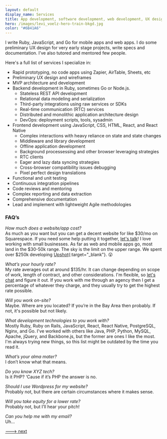 ```yaml
---
layout: default
display_name: Services
title: App development, software development, web development, UX design
hero: /images/levi_voelz-hero-train-bkgd.jpg
color: "#6B41A6"
---
```

I write Ruby, JavaScript, and Go for mobile apps and web apps. I do some preliminary UX design for very early stage projects, write specs and documentation. I’ve also tutored and mentored few people.

Here's a full list of services I specialize in:
- Rapid prototyping, no code apps using Zapier, AirTable, Sheets, etc
- Preliminary UX design and wireframes
- MVP architecture and development
- Backend development in Ruby, sometimes Go or Node.js.
  - Stateless REST API development
  - Relational data modeling and serialization
  - Third-party integrations using raw services or SDKs
  - Real-time communication (RTC) services
  - Distributed and monolithic application architecture design
  - DevOps: deployment scripts, tools, sysadmin
- Frontend development using JavaScript, CSS, HTML, React, and React Native
  - Complex interactions with heavy reliance on state and state changes
  - Middleware and library development
  - Offline application development
  - Background processessing and other browser leveraging strategies
  - RTC clients
  - Eager and lazy data syncing strategies
  - Cross-browser compatibility issues debugging
  - Pixel perfect design translations
- Functional and unit testing
- Continuous integration pipelines
- Code reviews and mentoring
- Complex reporting and data extraction
- Comprehensive documentation
- Lead and implement with lightweight Agile methodologies

### FAQ’s

_How much does a website/app cost?_<br />
As much as you want but you can get a decent website for like $30/mo on Squarespace. If you need some help putting it together, [let's talk](/contact)! I love working with small businesses. As far as web and mobile apps go, most land in the $30-50k range. The sky is the limit on the upper range. We spent over $250k developing [Upshot](https://upshotstories.com){:target="_blank"}. 😮

_What’s your hourly rate?_<br />
My rate averages out at around $135/hr. It can change depending on scope of work, length of contract, and other considerations. I'm flexible, so [let's chat](/contact) and figure it out. If you work with me through an agency then I get a percentage of whatever they charge, and they usually try to get the highest rate possible.

_Will you work on-site?_<br />
Maybe. Where are you located? If you’re in the Bay Area then probably. If not, it's possible but not likely.

_What development technologies to you work with?_<br />
Mostly Ruby, Ruby on Rails, JavaScript, React, React Native, PostgreSQL, Nginx, and Go. I've worked with others like Java, PHP, Python, MySQL, Apache, jQuery, and Backbone.js, but the former are ones I like the most. I'm always trying new things, so this list might be outdated by the time you read it.

_What’s your alma mater?_<br />
I don’t know what that means.

_Do you know XYZ tech?_<br />
Is it PHP? ‘Cause if it’s PHP the answer is no.

_Should I use Wordpress for my website?_<br />
Probably not, but there are certain circumstances where it makes sense.

_Will you take equity for a lower rate?_<br />
Probably not, but I’ll hear your pitch!

_Can you help me with my email?_<br />
Uh…

[---> next](/skills)
